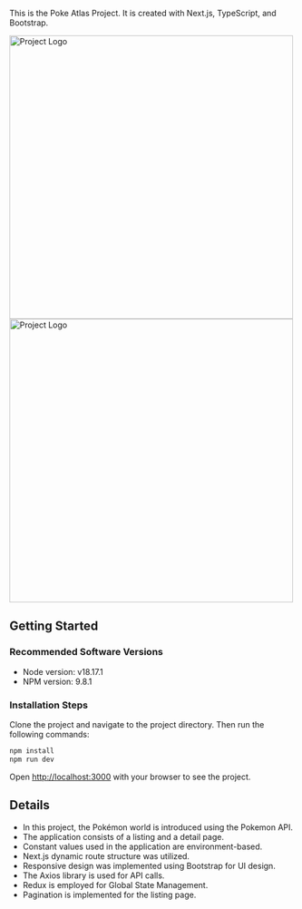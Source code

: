 This is the Poke Atlas Project. It is created with Next.js, TypeScript, and Bootstrap.

<img src="https://github.com/Gamze0309/poke-atlas/assets/28878225/eedc7ca7-d875-4fae-865c-913d378011b4" alt="Project Logo" width="500"/>
<img src="https://github.com/Gamze0309/poke-atlas/assets/28878225/54c1e375-9738-46a1-bb07-6df2da3dcdf1" alt="Project Logo" width="500"/>

## Getting Started

### Recommended Software Versions

* Node version: v18.17.1
* NPM version: 9.8.1

### Installation Steps

Clone the project and navigate to the project directory. Then run the following commands:

```bash
npm install
npm run dev
```

Open [http://localhost:3000](http://localhost:3000) with your browser to see the project.


## Details

* In this project, the Pokémon world is introduced using the Pokemon API.
* The application consists of a listing and a detail page.
* Constant values used in the application are environment-based.
* Next.js dynamic route structure was utilized.
* Responsive design was implemented using Bootstrap for UI design.
* The Axios library is used for API calls.
* Redux is employed for Global State Management.
* Pagination is implemented for the listing page.

